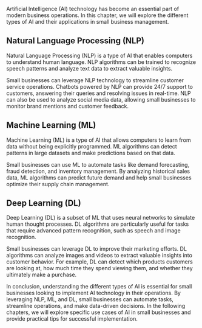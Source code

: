 
Artificial Intelligence (AI) technology has become an essential part of modern business operations. In this chapter, we will explore the different types of AI and their applications in small business management.

Natural Language Processing (NLP)
---------------------------------

Natural Language Processing (NLP) is a type of AI that enables computers to understand human language. NLP algorithms can be trained to recognize speech patterns and analyze text data to extract valuable insights.

Small businesses can leverage NLP technology to streamline customer service operations. Chatbots powered by NLP can provide 24/7 support to customers, answering their queries and resolving issues in real-time. NLP can also be used to analyze social media data, allowing small businesses to monitor brand mentions and customer feedback.

Machine Learning (ML)
---------------------

Machine Learning (ML) is a type of AI that allows computers to learn from data without being explicitly programmed. ML algorithms can detect patterns in large datasets and make predictions based on that data.

Small businesses can use ML to automate tasks like demand forecasting, fraud detection, and inventory management. By analyzing historical sales data, ML algorithms can predict future demand and help small businesses optimize their supply chain management.

Deep Learning (DL)
------------------

Deep Learning (DL) is a subset of ML that uses neural networks to simulate human thought processes. DL algorithms are particularly useful for tasks that require advanced pattern recognition, such as speech and image recognition.

Small businesses can leverage DL to improve their marketing efforts. DL algorithms can analyze images and videos to extract valuable insights into customer behavior. For example, DL can detect which products customers are looking at, how much time they spend viewing them, and whether they ultimately make a purchase.

In conclusion, understanding the different types of AI is essential for small businesses looking to implement AI technology in their operations. By leveraging NLP, ML, and DL, small businesses can automate tasks, streamline operations, and make data-driven decisions. In the following chapters, we will explore specific use cases of AI in small businesses and provide practical tips for successful implementation.
